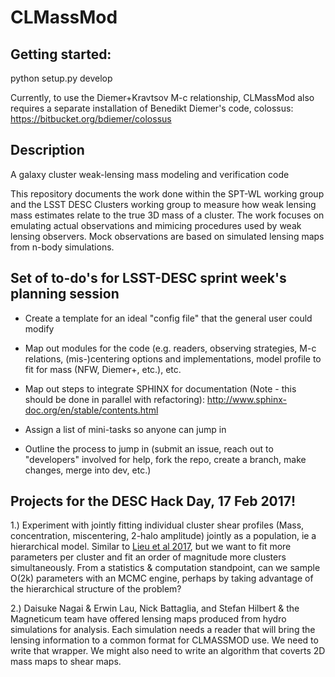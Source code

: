 # CLMassMod

## Getting started: 
python setup.py develop

Currently, to use the Diemer+Kravtsov M-c relationship, CLMassMod also
requires a separate installation of Benedikt Diemer's code, colossus:
https://bitbucket.org/bdiemer/colossus

## Description
A galaxy cluster weak-lensing mass modeling and verification code

This repository documents the work done within the SPT-WL working
group and the LSST DESC Clusters working group to measure how weak
lensing mass estimates relate to the true 3D mass of a cluster. The
work focuses on emulating actual observations and mimicing procedures
used by weak lensing observers. Mock observations are based on
simulated lensing maps from n-body simulations.

## Set of to-do's for LSST-DESC sprint week's planning session

* Create a template for an ideal "config file" that the general user
 could modify

* Map out modules for the code (e.g. readers, observing strategies,
 M-c relations, (mis-)centering options and implementations, model
 profile to fit for mass (NFW, Diemer+, etc.), etc.

* Map out steps to integrate SPHINX for documentation (Note - this
  should be done in parallel with refactoring):
  http://www.sphinx-doc.org/en/stable/contents.html

* Assign a list of mini-tasks so anyone can jump in

* Outline the process to jump in (submit an issue, reach out to
  "developers" involved for help, fork the repo, create a branch, make
  changes, merge into dev, etc.)




## Projects for the DESC Hack Day, 17 Feb 2017!

1.) Experiment with jointly fitting individual cluster shear profiles
(Mass, concentration, miscentering, 2-halo amplitude) jointly as a
population, ie a hierarchical model. Similar to [Lieu et al
2017](https://arxiv.org/abs/1701.00478), but we want to fit more
parameters per cluster and fit an order of magnitude more clusters
simultaneously. From a statistics & computation standpoint, can we
sample O(2k) parameters with an MCMC engine, perhaps by taking
advantage of the hierarchical structure of the problem?

2.) Daisuke Nagai & Erwin Lau, Nick Battaglia, and Stefan Hilbert &
the Magneticum team have offered lensing maps produced from hydro
simulations for analysis. Each simulation needs a reader that will
bring the lensing information to a common format for CLMASSMOD use. We
need to write that wrapper. We might also need to write an algorithm
that coverts 2D mass maps to shear maps.



